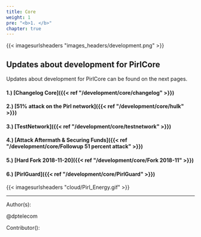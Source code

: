 ```yaml
---
title: Core
weight: 1
pre: "<b>1. </b>"
chapter: true
---
```

{{< imagesurlsheaders "images_headers/development.png"  >}}


## Updates about development for PirlCore


Updates about development for PirlCore can be found on the next pages.

#### 1.) [Changelog Core]({{< ref "/development/core/changelog" >}})
#### 2.) [51% attack on the Pirl network]({{< ref "/development/core/hulk" >}})
#### 3.) [TestNetwork]({{< ref "/development/core/testnetwork" >}})
#### 4.) [Attack Aftermath & Securing Funds]({{< ref "/development/core/Followup 51 percent attack" >}})
#### 5.) [Hard Fork 2018-11-20]({{< ref "/development/core/Fork 2018-11" >}})
#### 6.) [PirlGuard]({{< ref "/development/core/PirlGuard" >}})




{{< imagesurlsheaders "cloud/Pirl_Energy.gif" >}}













---
Author(s):

@dptelecom

Contributor():

